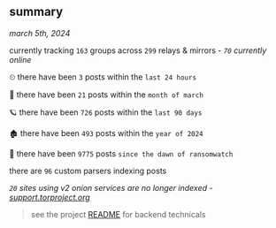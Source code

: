 
## summary
_march 5th, 2024_

currently tracking `163` groups across `299` relays & mirrors - _`70` currently online_

⏲ there have been `3` posts within the `last 24 hours`

🦈 there have been `21` posts within the `month of march`

🪐 there have been `726` posts within the `last 90 days`

🏚 there have been `493` posts within the `year of 2024`

🦕 there have been `9775` posts `since the dawn of ransomwatch`

there are `96` custom parsers indexing posts

_`20` sites using v2 onion services are no longer indexed - [support.torproject.org](https://support.torproject.org/onionservices/v2-deprecation/)_

> see the project [README](https://github.com/joshhighet/ransomwatch#ransomwatch--) for backend technicals
